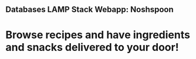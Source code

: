 ## Databases LAMP Stack Webapp: Noshspoon
# Browse recipes and have ingredients and snacks delivered to your door!
